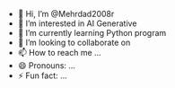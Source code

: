 - 👋 Hi, I’m @Mehrdad2008r
- 👀 I’m interested in AI Generative
- 🌱 I’m currently learning Python program
- 💞️ I’m looking to collaborate on 
- 📫 How to reach me ...
- 😄 Pronouns: ...
- ⚡ Fun fact: ...

<!---
Mehrdad2008r/Mehrdad2008r is a ✨ special ✨ repository because its `README.md` (this file) appears on your GitHub profile.
You can click the Preview link to take a look at your changes.
--->
